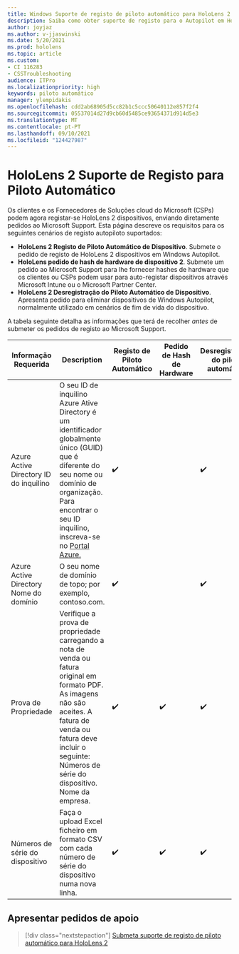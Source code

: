 ```yaml
---
title: Windows Suporte de registo de piloto automático para HoloLens 2
description: Saiba como obter suporte de registo para o Autopilot em HoloLens 2 dispositivos.
author: joyjaz
ms.author: v-jjaswinski
ms.date: 5/20/2021
ms.prod: hololens
ms.topic: article
ms.custom:
- CI 116283
- CSSTroubleshooting
audience: ITPro
ms.localizationpriority: high
keywords: piloto automático
manager: ylempidakis
ms.openlocfilehash: cdd2ab68905d5cc82b1c5ccc50640112e857f2f4
ms.sourcegitcommit: 05537014d27d9cb60d5485ce93654371d914d5e3
ms.translationtype: MT
ms.contentlocale: pt-PT
ms.lasthandoff: 09/10/2021
ms.locfileid: "124427987"
---
```

# <a name="hololens-2-registration-support-for-autopilot"></a>HoloLens 2 Suporte de Registo para Piloto Automático

Os clientes e os Fornecedores de Soluções cloud do Microsoft (CSPs) podem agora registar-se HoloLens 2 dispositivos, enviando diretamente pedidos ao Microsoft Support. Esta página descreve os requisitos para os seguintes cenários de registo autopiloto suportados:

- **HoloLens 2 Registo de Piloto Automático de Dispositivo**. Submete o pedido de registo de HoloLens 2 dispositivos em Windows Autopilot.
- **HoloLens pedido de hash de hardware de dispositivo 2**. Submete um pedido ao Microsoft Support para lhe fornecer hashes de hardware que os clientes ou CSPs podem usar para auto-registar dispositivos através Microsoft Intune ou o Microsoft Partner Center.
- **HoloLens 2 Desregistração do Piloto Automático de Dispositivo**. Apresenta pedido para eliminar dispositivos de Windows Autopilot, normalmente utilizado em cenários de fim de vida do dispositivo.

A tabela seguinte detalha as informações que terá de recolher *antes* de submeter os pedidos de registo ao Microsoft Support.

| Informação Requerida | Description | Registo de Piloto Automático  | Pedido de Hash de Hardware | Desregistração do piloto automático |
------------|-------------------------------|--------------------------------------------------|------------------------------|--------------------------------|
|  Azure Active Directory ID do inquilino    |    O seu ID de inquilino Azure Ative Directory é um identificador globalmente único (GUID) que é diferente do seu nome ou domínio de organização.    Para encontrar o seu ID inquilino, inscreva-se no [Portal Azure.](https://portal.azure.com/#blade/Microsoft_AAD_IAM/ActiveDirectoryMenuBlade/Properties)    |     ✔️                         |                              |                         ✔️                        |
|  Azure Active Directory Nome do domínio    |   O seu nome de domínio de topo; por exemplo, contoso.com.    |     ✔️                         |                              |                         ✔️                        |
|  Prova de Propriedade    |   Verifique a prova de propriedade carregando a nota de venda ou fatura original em formato PDF. As imagens não são aceites. A fatura de venda ou fatura deve incluir o seguinte: Números de série do dispositivo. Nome da empresa.     |     ✔️                         |              ✔️                |                         ✔️                        |
|  Números de série do dispositivo    |   Faça o upload Excel ficheiro em formato CSV com cada número de série do dispositivo numa nova linha.     |     ✔️                         |              ✔️                |                         ✔️                        |

## <a name="submit-support-requests"></a>Apresentar pedidos de apoio

> [!div class="nextstepaction"]
> [Submeta suporte de registo de piloto automático para HoloLens 2](https://prod.support.services.microsoft.com/supportrequestform/0d8bf192-cab7-6d39-143d-5a17840b9f5f)
